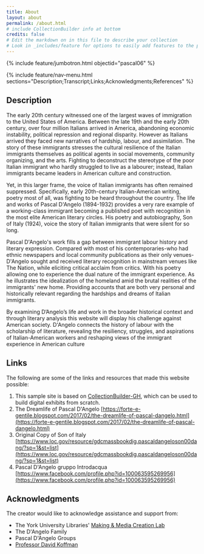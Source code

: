 ```yaml
---
title: About
layout: about
permalink: /about.html
# include CollectionBuilder info at bottom
credits: false
# Edit the markdown on in this file to describe your collection
# Look in _includes/feature for options to easily add features to the page
---
```


{% include feature/jumbotron.html objectid="pascal06" %}

{% include feature/nav-menu.html sections="Description;Transcript;Links;Acknowledgments;References" %}

## Description
The early 20th century witnessed one of the largest waves of immigration to the United States of America. Between the late 19th and the early 20th century, over four million Italians arrived in America, abandoning economic instability, political repression and regional disparity. However as Italians arrived they faced new narratives of hardship, labour, and assimilation. The story of these immigrants stresses the cultural resilience of the Italian immigrants themselves as political agents in social movements, community organizing, and the arts. Fighting to deconstruct the stereotype of the poor Italian immigrant who hardly struggled to live as a labourer; instead, Italian immigrants became leaders in American culture and construction.

Yet, in this larger frame, the voice of Italian immigrants has often remained suppressed. Specifically, early 20th-century Italian-American writing, poetry most of all, was fighting to be heard throughout the country. The life and works of Pascal D'Angelo (1894-1932) provides a very rare example of a working-class immigrant becoming a published poet with recognition in the most elite American literary circles. His poetry and autobiography, Son of Italy (1924), voice the story of Italian immigrants that were silent for so long. 

Pascal D'Angelo's work fills a gap between immigrant labour history and literary expression. Compared with most of his contemporaries-who had ethnic newspapers and local community publications as their only venues-D'Angelo sought and received literary recognition in mainstream venues like The Nation, while eliciting critical acclaim from critics. With his poetry allowing one to experience the dual nature of the immigrant experience. As he illustrates the idealization of the homeland amid the brutal realities of the immigrants' new home. Providing accounts that are both very personal and historically relevant regarding the hardships and dreams of Italian immigrants.

By examining D’Angelo’s life and work in the broader historical context and through literary analysis this website will display his challenge against American society. D'Angelo connects the history of labour with the scholarship of literature, revealing the resiliency, struggles, and aspirations of Italian-American workers and reshaping views of the immigrant experience in American culture
 

## Links
The following are some of the links and resources that made this website possible:

1. This sample site is based on [CollectionBuilder-GH](https://collectionbuilding.github.io/gh/), which can be used to build digital exhibits from scratch.
2. The Dreamlife of Pascal D'Angelo [https://forte-e-gentile.blogspot.com/2017/02/the-dreamlife-of-pascal-dangelo.html](https://forte-e-gentile.blogspot.com/2017/02/the-dreamlife-of-pascal-dangelo.html)
3. Original Copy of Son of Italy [https://www.loc.gov/resource/gdcmassbookdig.pascaldangeloson00dang/?sp=1&st=list](https://www.loc.gov/resource/gdcmassbookdig.pascaldangeloson00dang/?sp=1&st=list)
4. Pascal D'Angelo gruppo Introdacqua [https://www.facebook.com/profile.php?id=100063595269956](https://www.facebook.com/profile.php?id=100063595269956)

## Acknowledgments

The creator would like to acknowledge assistance and support from:

- The York University Libraries' [Making & Media Creation Lab](https://www.library.yorku.ca/ds/)
- The D'Angelo Family
- Pascal D'Angelo Groups
- [Professor David Koffman](https://profiles.laps.yorku.ca/profiles/koffman/)

